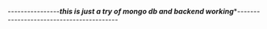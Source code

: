 ----------------*****this is just a try of mongo db and backend working******-----------------------------------------
